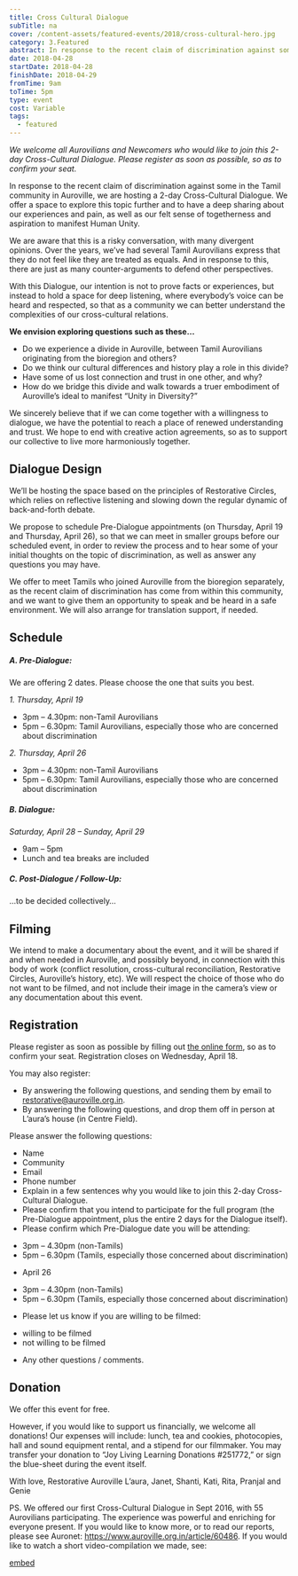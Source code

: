```yaml
---
title: Cross Cultural Dialogue
subTitle: na
cover: /content-assets/featured-events/2018/cross-cultural-hero.jpg
category: 3.Featured
abstract: In response to the recent claim of discrimination against some in the Tamil community in Auroville, we are hosting a 2-day Cross-Cultural Dialogue. We offer a space to explore this topic further and to have a deep sharing about our experiences and pain, as well as our felt sense of togetherness and aspiration to manifest Human Unity.
date: 2018-04-28
startDate: 2018-04-28
finishDate: 2018-04-29
fromTime: 9am
toTime: 5pm
type: event
cost: Variable
tags:
  - featured
---
```


_We welcome all Aurovilians and Newcomers who would like to join this 2-day Cross-Cultural Dialogue. Please register as soon as possible, so as to confirm your seat._

In response to the recent claim of discrimination against some in the Tamil community in Auroville, we are hosting a 2-day Cross-Cultural Dialogue. We offer a space to explore this topic further and to have a deep sharing about our experiences and pain, as well as our felt sense of togetherness and aspiration to manifest Human Unity.

We are aware that this is a risky conversation, with many divergent opinions. Over the years, we’ve had several Tamil Aurovilians express that they do not feel like they are treated as equals. And in response to this, there are just as many counter-arguments to defend other perspectives.

With this Dialogue, our intention is not to prove facts or experiences, but instead to hold a space for deep listening, where everybody’s voice can be heard and respected, so that as a community we can better understand the complexities of our cross-cultural relations.

**We envision exploring questions such as these…**

* Do we experience a divide in Auroville, between Tamil Aurovilians originating from the bioregion and others?
* Do we think our cultural differences and history play a role in this divide?
* Have some of us lost connection and trust in one other, and why?
* How do we bridge this divide and walk towards a truer embodiment of Auroville’s ideal to manifest “Unity in Diversity?”

We sincerely believe that if we can come together with a willingness to dialogue, we have the potential to reach a place of renewed understanding and trust. We hope to end with creative action agreements, so as to support our collective to live more harmoniously together.

## Dialogue Design

We’ll be hosting the space based on the principles of Restorative Circles, which relies on reflective listening and slowing down the regular dynamic of back-and-forth debate.

We propose to schedule Pre-Dialogue appointments (on Thursday, April 19 and Thursday, April 26), so that we can meet in smaller groups before our scheduled event, in order to review the process and to hear some of your initial thoughts on the topic of discrimination, as well as answer any questions you may have.

We offer to meet Tamils who joined Auroville from the bioregion separately, as the recent claim of discrimination has come from within this community, and we want to give them an opportunity to speak and be heard in a safe environment. We will also arrange for translation support, if needed.

## Schedule

##### A. Pre-Dialogue:

We are offering 2 dates. Please choose the one that suits you best.

_1. Thursday, April 19_

* 3pm – 4.30pm: non-Tamil Aurovilians
* 5pm – 6.30pm: Tamil Aurovilians, especially those who are concerned about discrimination

_2. Thursday, April 26_

* 3pm – 4.30pm: non-Tamil Aurovilians
* 5pm – 6.30pm: Tamil Aurovilians, especially those who are concerned about discrimination

##### B. Dialogue:

_Saturday, April 28 – Sunday, April 29_

* 9am – 5pm
* Lunch and tea breaks are included

##### C. Post-Dialogue / Follow-Up:

…to be decided collectively…

## Filming

We intend to make a documentary about the event, and it will be shared if and when needed in Auroville, and possibly beyond, in connection with this body of work (conflict resolution, cross-cultural reconciliation, Restorative Circles, Auroville’s history, etc). We will respect the choice of those who do not want to be filmed, and not include their image in the camera’s view or any documentation about this event.

## Registration

Please register as soon as possible by filling out [the online form](https://bit.ly/2Ef3nLI), so as to confirm your seat. Registration closes on Wednesday, April 18.

You may also register:

* By answering the following questions, and sending them by email to restorative@auroville.org.in.
* By answering the following questions, and drop them off in person at L’aura’s house (in Centre Field).

Please answer the following questions:

* Name
* Community
* Email
* Phone number
* Explain in a few sentences why you would like to join this 2-day Cross-Cultural Dialogue.
* Please confirm that you intend to participate for the full program (the Pre-Dialogue appointment, plus the entire 2 days for the Dialogue itself).
* Please confirm which Pre-Dialogue date you will be attending:
- 3pm – 4.30pm (non-Tamils)
- 5pm – 6.30pm (Tamils, especially those concerned about discrimination)
* April 26
- 3pm – 4.30pm (non-Tamils)
- 5pm – 6.30pm (Tamils, especially those concerned about discrimination)
* Please let us know if you are willing to be filmed:
- willing to be filmed
- not willing to be filmed

* Any other questions / comments.

## Donation

We offer this event for free.

However, if you would like to support us financially, we welcome all donations! Our expenses will include: lunch, tea and cookies, photocopies, hall and sound equipment rental, and a stipend for our filmmaker. You may transfer your donation to “Joy Living Learning Donations #251772,” or sign the blue-sheet during the event itself.

With love,
Restorative Auroville
L’aura, Janet, Shanti, Kati, Rita, Pranjal and Genie

PS. We offered our first Cross-Cultural Dialogue in Sept 2016, with 55 Aurovilians participating. The experience was powerful and enriching for everyone present. If you would like to know more, or to read our reports, please see Auronet: https://www.auroville.org.in/article/60486. If you would like to watch a short video-compilation we made, see:

[embed](https://www.youtube.com/watch?v=3J4SeG6LfCQ&t=891s)

